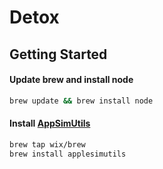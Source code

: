 # Detox

## Getting Started

#### Update brew and install node

```bash
brew update && brew install node
```

#### Install [AppSimUtils](https://github.com/wix/AppleSimulatorUtils)

```bash
brew tap wix/brew
brew install applesimutils
```

